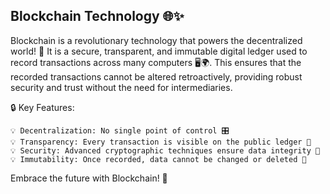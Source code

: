 ##  Blockchain Technology 🌐✨

Blockchain is a revolutionary technology that powers the decentralized world! 🚀 It is a secure, transparent, and immutable digital ledger used to 
record transactions across many computers 🖥️🌍. This ensures that the recorded transactions cannot be altered retroactively, providing robust security
and trust without the need for intermediaries.  
 
🔒 Key Features:

    💡 Decentralization: No single point of control 🎛️
    💡 Transparency: Every transaction is visible on the public ledger 📖
    💡 Security: Advanced cryptographic techniques ensure data integrity 🔐
    💡 Immutability: Once recorded, data cannot be changed or deleted 📜
    
  Embrace the future with Blockchain! 💫
    

